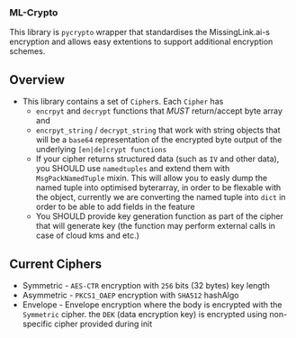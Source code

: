 ### ML-Crypto
This library is `pycrypto` wrapper that standardises the MissingLink.ai-s encryption and allows easy extentions to support additional encryption schemes.
 
 ## Overview
 * This library contains a set of `Cipher`s.  Each `Cipher` has 
   * `encrpyt` and `decrypt` functions that *MUST* return/accept byte array and 
   * `encrpyt_string` / `decrypt_string` that work with string objects that will be a `base64` representation of the encrypted byte output of the underlying `[en|de]crypt functions`
   * If your cipher returns structured data (such as `IV` and other data), you SHOULD use `namedtuples` and extend them with `MsgPackNamedTuple` mixin. This will allow you to easly dump the named tuple into optimised byterarray, in order to be flexable with the object, currently we are converting the named tuple into `dict` in order to be able to add fields in the feature 
   * You SHOULD provide key generation function as part of the cipher that will generate key (the function may perform external calls in case of cloud kms and etc.) 
 ## Current Ciphers
   * Symmetric - `AES-CTR` encryption with `256` bits (32 bytes) key length
   * Asymmetric - `PKCS1_OAEP` encryption with `SHA512` hashAlgo
   * Envelope - Envelope encryption where the body is encrypted with the `Symmetric` cipher. the `DEK` (data encryption key) is encrypted using non-specific cipher provided during init
